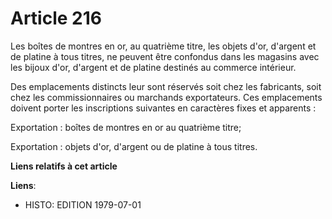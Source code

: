 # Article 216

Les boîtes de montres en or, au quatrième titre, les objets d'or, d'argent et de platine à tous titres, ne peuvent être
confondus dans les magasins avec les bijoux d'or, d'argent et de platine destinés au commerce intérieur.

Des emplacements distincts leur sont réservés soit chez les fabricants, soit chez les commissionnaires ou marchands
exportateurs.     Ces emplacements doivent porter les inscriptions suivantes en caractères fixes et apparents :

Exportation : boîtes de montres en or au quatrième titre;

Exportation : objets d'or, d'argent ou de platine à tous titres.

**Liens relatifs à cet article**

**Liens**:

  - HISTO: EDITION 1979-07-01
